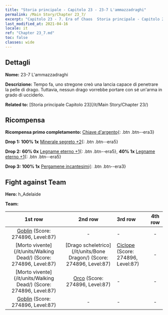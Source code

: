 ```yaml
---
title: "Storia principale - Capitolo 23 - 23-7 L'ammazzadraghi"
permalink: /Main Story/Chapter 23_7/
excerpt: "Capitolo 23 - 7. Era of Chaos  Storia principale - Capitolo 23_7. 23-7 L'ammazzadraghi"
last_modified_at: 2021-04-16
locale: it
ref: "Chapter 23_7.md"
toc: false
classes: wide
---
```


## Dettagli

 **Nome:** 23-7 L'ammazzadraghi

 **Descrizione:** Tempo fa, uno stregone creò una lancia capace di penetrare la pelle di drago. Tuttavia, nessun drago vorrebbe portare con sé un'arma in grado di ucciderlo.

 **Related to:** [Storia principale Capitolo 23](/it/Main Story/Chapter 23/)

## Ricompensa

 **Ricompensa primo completamento:** [Chiave d'argento](/it/Items/con_693/){: .btn .btn--era3}

 **Drop 1:** **100% 1x** [Minerale segreto +2](/it/Items/mat_75/){: .btn .btn--era5}

 **Drop 2:** **60% 0x** [Legname eterno +1](/it/Items/mat_69/){: .btn .btn--era5}, **40% 1x** [Legname eterno +1](/it/Items/mat_69/){: .btn .btn--era5}

 **Drop 3:** **100% 1x** [Pergamene incantesimi](/it/Items/con_694/){: .btn .btn--era3}


## Fight against Team
 **Hero:** h_Adelaide

 **Team:**


  | 1st row | 2nd row | 3rd row | 4th row |
  |:----:|:----:|:----|:----:|
  | [Goblin](/it/units/Goblin/) (Score: 274896, Level:87)  | - | - | - |
  | [Morto vivente](/it/units/Walking Dead/) (Score: 274896, Level:87)  | [Drago scheletrico](/it/units/Bone Dragon/) (Score: 274896, Level:87)  | [Ciclope](/it/units/Cyclops/) (Score: 274896, Level:87)  | - |
  | [Morto vivente](/it/units/Walking Dead/) (Score: 274896, Level:87)  | [Orco](/it/units/Orc/) (Score: 274896, Level:87)  | - | - |
  | [Goblin](/it/units/Goblin/) (Score: 274896, Level:87)  | - | - | - |


